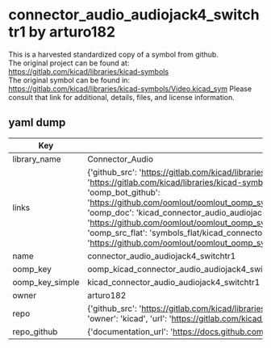 # connector_audio_audiojack4_switchtr1 by arturo182  
This is a harvested standardized copy of a symbol from github.  
The original project can be found at:  
https://gitlab.com/kicad/libraries/kicad-symbols  
The original symbol can be found in:
https://gitlab.com/kicad/libraries/kicad-symbols/Video.kicad_sym
Please consult that link for additional, details, files, and license information.  
## yaml dump  
| Key | Value |  
| --- | --- |  
| library_name | Connector_Audio |  
| links | {'github_src': 'https://gitlab.com/kicad/libraries/kicad-symbols/Video.kicad_sym', 'github_src_repo': 'https://gitlab.com/kicad/libraries/kicad-symbols', 'oomp_bot': 'kicad_connector_audio_audiojack4_switchtr1/working', 'oomp_bot_github': 'https://github.com/oomlout/oomlout_oomp_symbol_bot/tree/main/kicad_connector_audio_audiojack4_switchtr1/working', 'oomp_doc': 'kicad_connector_audio_audiojack4_switchtr1/working', 'oomp_doc_github': 'https://github.com/oomlout/oomlout_oomp_symbol_doc/tree/main/kicad_connector_audio_audiojack4_switchtr1/working', 'oomp_src_flat': 'symbols_flat/kicad_connector_audio_audiojack4_switchtr1/working', 'oomp_src_flat_github': 'https://github.com/oomlout/oomlout_oomp_symbol_src/tree/main/kicad_connector_audio_audiojack4_switchtr1/working'} |  
| name | connector_audio_audiojack4_switchtr1 |  
| oomp_key | oomp_kicad_connector_audio_audiojack4_switchtr1 |  
| oomp_key_simple | kicad_connector_audio_audiojack4_switchtr1 |  
| owner | arturo182 |  
| repo | {'github_src': 'https://gitlab.com/kicad/libraries/kicad-symbols/Video.kicad_sym', 'name': 'libraries/kicad-symbols', 'owner': 'kicad', 'url': 'https://gitlab.com/kicad/libraries/kicad-symbols'} |  
| repo_github | {'documentation_url': 'https://docs.github.com/rest/repos/repos#get-a-repository', 'message': 'Not Found'} |  

